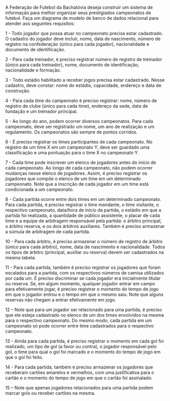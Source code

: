 A Federação de Futebol da Bachatóvia deseja construir um sistema de informação para melhor
organizar seus prestigiados campeonatos de futebol. Faça um diagrama de modelo de banco de
dados relacional para atender aos seguintes requisitos:

1 - Todo jogador que possa atuar no campeonato precisa estar cadastrado. O cadastro do jogador deve
incluir, nome, data de nascimento, número de registro na confederação (único para cada jogador),
nacionalidade e documento de identificação.

2 - Para cada treinador, é preciso registrar número de registro de treinador (único para cada treinador),
nome, documento de identificação, nacionalidade e formação.

3 - Todo estádio habilitado a receber jogos precisa estar cadastrado. Nesse cadastro, deve constar: nome
do estádio, capacidade, endereço e data de construção.

4 - Para cada time do campeonato é preciso registrar: nome, número de registro de clube (único para
cada time), endereço da sede, data de fundação e um treinador principal.

5 - Ao longo do ano, podem ocorrer diversos campeonatos. Para cada campeonato, deve ser registrado
um nome, um ano de realização e um regulamento. Os campeonatos são sempre de pontos corridos.

6 - É preciso registrar os times participantes de cada campeonato. No registro de um time X em um
campeonato Y, deve ser guardado uma classificação e uma pontuação para o time X no campeonato Y.

7 - Cada time pode inscrever um elenco de jogadores antes do início de cada campeonato. Ao longo de
cada campeonato, não podem ocorrer mudanças nesse elenco de jogadores. Assim, é preciso registrar
os jogadores que compõe o elenco de um time em um determinado campeonato. Note que a inscrição
de cada jogador em um time está condicionada a um campeonato.

8 - Cada partida ocorre entre dois times em um determinado campeonato. Para cada partida, é preciso
registrar o time mandante, o time visitante, o respectivo campeonato, data/hora de início da partida, o
estádio em que a partida foi realizada, a quantidade de público assistente, o placar de cada time e a
equipe de arbitragem responsável pela partida: o árbitro principal, o árbitro reserva, e os dois árbitros
auxiliares. Também é preciso armazenar a súmula de arbitragem de cada partida.

10 - Para cada árbitro, é preciso armazenar o número de registro de árbitro (único para cada árbitro),
nome, data de nascimento e nacionalidade. Todos os tipos de árbitro (principal, auxiliar ou reserva)
devem ser cadastrados na mesma tabela.

11 - Para cada partida, também é preciso registrar os jogadores que foram escalados para a partida, com
os respectivos números de camisa utilizados por cada um. É preciso discriminar se cada jogador era
inicialmente titular ou reserva. Se, em algum momento, qualquer jogador entrar em campo para
efetivamente jogar, é preciso registrar o momento do tempo de jogo em que o jogador entrou e o tempo
em que o mesmo saiu. Note que alguns reservas não chegam a entrar efetivamente em jogo.

12 – Note que para um jogador ser relacionado para uma partida, é preciso que ele esteja cadastrado no
elenco de um dos times envolvidos na mesma para o respectivo campeonato. Do mesmo modo, cada
partida em um campeonato só pode ocorrer entre time cadastrados para o respectivo campeonato.

13 - Ainda para cada partida, é preciso registrar o momento em cada gol foi realizado, um tipo de gol (a
favor ou contra), o jogador responsável pelo gol, o time para qual o gol foi marcado e o momento do
tempo de jogo em que o gol foi feito.

14 - Para cada partida, também é preciso armazenar os jogadores que receberam cartões amarelos e
vermelhos, com uma justificativa para o cartão e o momento do tempo de jogo em que o cartão foi
assinalado.

15 – Note que apenas jogadores relacionados para uma partida podem marcar gols ou receber cartões
na mesma.
